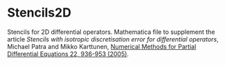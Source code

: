 # Stencils2D
Stencils for 2D differential operators. Mathematica file to supplement the article *Stencils with isotropic discretisation error for differential operators*, Michael Patra and Mikko Karttunen, [Numerical Methods for Partial Differential Equations 22, 936-953 (2005)]( https://doi.org/10.1002/num.20129). 

